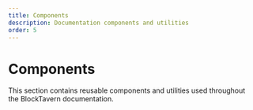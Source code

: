 ```yaml
---
title: Components
description: Documentation components and utilities
order: 5
---
```


# Components

This section contains reusable components and utilities used throughout the BlockTavern documentation.